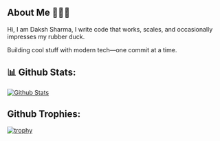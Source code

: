 ## About Me 👨🏻‍💻
 Hi, I am Daksh Sharma, I write code that works, scales, and occasionally impresses my rubber duck. 
 
Building cool stuff with modern tech—one commit at a time.

## 📊 Github Stats:

[![Github Stats](https://github-readme-stats.vercel.app/api?username=DSdoesVS)](https://github.com/DSdoesVS/github-readme-stats)

## Github Trophies:
[![trophy](https://github-profile-trophy.vercel.app/?username=DSdoesVS)](https://github.com/DSdoesVS/github-profile-trophy)

<!--
**DSdoesVS/DSdoesVS** is a ✨ _special_ ✨ repository because its `README.md` (this file) appears on your GitHub profile.

Here are some ideas to get you started:

- 🔭 I’m currently working on ...
- 🌱 I’m currently learning ...
- 👯 I’m looking to collaborate on ...
- 🤔 I’m looking for help with ...
- 💬 Ask me about ...
- 📫 How to reach me: ...
- 😄 Pronouns: ...
- ⚡ Fun fact: ...
-->
